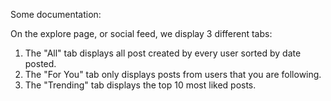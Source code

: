 Some documentation:

On the explore page, or social feed, we display 3 different tabs:  
1. The "All" tab displays all post created by every user sorted by date posted.  
2. The "For You" tab only displays posts from users that you are following.  
3. The "Trending" tab displays the top 10 most liked posts.  
